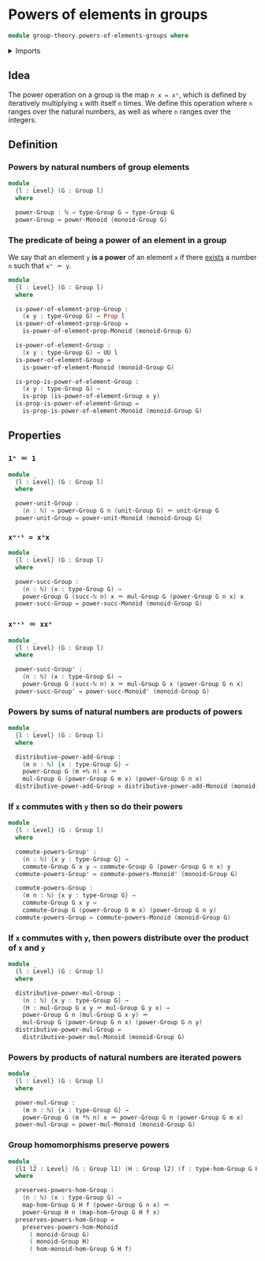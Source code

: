 # Powers of elements in groups

```agda
module group-theory.powers-of-elements-groups where
```

<details><summary>Imports</summary>

```agda
open import elementary-number-theory.addition-natural-numbers
open import elementary-number-theory.multiplication-natural-numbers
open import elementary-number-theory.natural-numbers

open import foundation.identity-types
open import foundation.propositions
open import foundation.universe-levels

open import group-theory.commuting-elements-groups
open import group-theory.groups
open import group-theory.homomorphisms-groups
open import group-theory.powers-of-elements-monoids
```

</details>

## Idea

The power operation on a group is the map `n x ↦ xⁿ`, which is defined by
iteratively multiplying `x` with itself `n` times. We define this operation
where `n` ranges over the natural numbers, as well as where `n` ranges over the
integers.

## Definition

### Powers by natural numbers of group elements

```agda
module _
  {l : Level} (G : Group l)
  where

  power-Group : ℕ → type-Group G → type-Group G
  power-Group = power-Monoid (monoid-Group G)
```

### The predicate of being a power of an element in a group

We say that an element `y` **is a power** of an element `x` if there
[exists](foundation.existential-quantification.md) a number `n` such that
`xⁿ ＝ y`.

```agda
module _
  {l : Level} (G : Group l)
  where

  is-power-of-element-prop-Group :
    (x y : type-Group G) → Prop l
  is-power-of-element-prop-Group =
    is-power-of-element-prop-Monoid (monoid-Group G)

  is-power-of-element-Group :
    (x y : type-Group G) → UU l
  is-power-of-element-Group =
    is-power-of-element-Monoid (monoid-Group G)

  is-prop-is-power-of-element-Group :
    (x y : type-Group G) →
    is-prop (is-power-of-element-Group x y)
  is-prop-is-power-of-element-Group =
    is-prop-is-power-of-element-Monoid (monoid-Group G)
```

## Properties

### `1ⁿ ＝ 1`

```agda
module _
  {l : Level} (G : Group l)
  where

  power-unit-Group :
    (n : ℕ) → power-Group G n (unit-Group G) ＝ unit-Group G
  power-unit-Group = power-unit-Monoid (monoid-Group G)
```

### `xⁿ⁺¹ = xⁿx`

```agda
module _
  {l : Level} (G : Group l)
  where

  power-succ-Group :
    (n : ℕ) (x : type-Group G) →
    power-Group G (succ-ℕ n) x ＝ mul-Group G (power-Group G n x) x
  power-succ-Group = power-succ-Monoid (monoid-Group G)
```

### `xⁿ⁺¹ ＝ xxⁿ`

```agda
module _
  {l : Level} (G : Group l)
  where

  power-succ-Group' :
    (n : ℕ) (x : type-Group G) →
    power-Group G (succ-ℕ n) x ＝ mul-Group G x (power-Group G n x)
  power-succ-Group' = power-succ-Monoid' (monoid-Group G)
```

### Powers by sums of natural numbers are products of powers

```agda
module _
  {l : Level} (G : Group l)
  where

  distributive-power-add-Group :
    (m n : ℕ) {x : type-Group G} →
    power-Group G (m +ℕ n) x ＝
    mul-Group G (power-Group G m x) (power-Group G n x)
  distributive-power-add-Group = distributive-power-add-Monoid (monoid-Group G)
```

### If `x` commutes with `y` then so do their powers

```agda
module _
  {l : Level} (G : Group l)
  where

  commute-powers-Group' :
    (n : ℕ) {x y : type-Group G} →
    commute-Group G x y → commute-Group G (power-Group G n x) y
  commute-powers-Group' = commute-powers-Monoid' (monoid-Group G)

  commute-powers-Group :
    (m n : ℕ) {x y : type-Group G} →
    commute-Group G x y →
    commute-Group G (power-Group G m x) (power-Group G n y)
  commute-powers-Group = commute-powers-Monoid (monoid-Group G)
```

### If `x` commutes with `y`, then powers distribute over the product of `x` and `y`

```agda
module _
  {l : Level} (G : Group l)
  where

  distributive-power-mul-Group :
    (n : ℕ) {x y : type-Group G} →
    (H : mul-Group G x y ＝ mul-Group G y x) →
    power-Group G n (mul-Group G x y) ＝
    mul-Group G (power-Group G n x) (power-Group G n y)
  distributive-power-mul-Group =
    distributive-power-mul-Monoid (monoid-Group G)
```

### Powers by products of natural numbers are iterated powers

```agda
module _
  {l : Level} (G : Group l)
  where

  power-mul-Group :
    (m n : ℕ) {x : type-Group G} →
    power-Group G (m *ℕ n) x ＝ power-Group G n (power-Group G m x)
  power-mul-Group = power-mul-Monoid (monoid-Group G)
```

### Group homomorphisms preserve powers

```agda
module _
  {l1 l2 : Level} (G : Group l1) (H : Group l2) (f : type-hom-Group G H)
  where

  preserves-powers-hom-Group :
    (n : ℕ) (x : type-Group G) →
    map-hom-Group G H f (power-Group G n x) ＝
    power-Group H n (map-hom-Group G H f x)
  preserves-powers-hom-Group =
    preserves-powers-hom-Monoid
      ( monoid-Group G)
      ( monoid-Group H)
      ( hom-monoid-hom-Group G H f)
```
